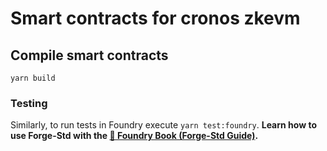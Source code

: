 # Smart contracts for cronos zkevm 


## Compile smart contracts

`` yarn build ``

### Testing

Similarly, to run tests in Foundry execute `yarn test:foundry`.
**Learn how to use Forge-Std with the [📖 Foundry Book (Forge-Std Guide)](https://book.getfoundry.sh/forge/forge-std.html).**